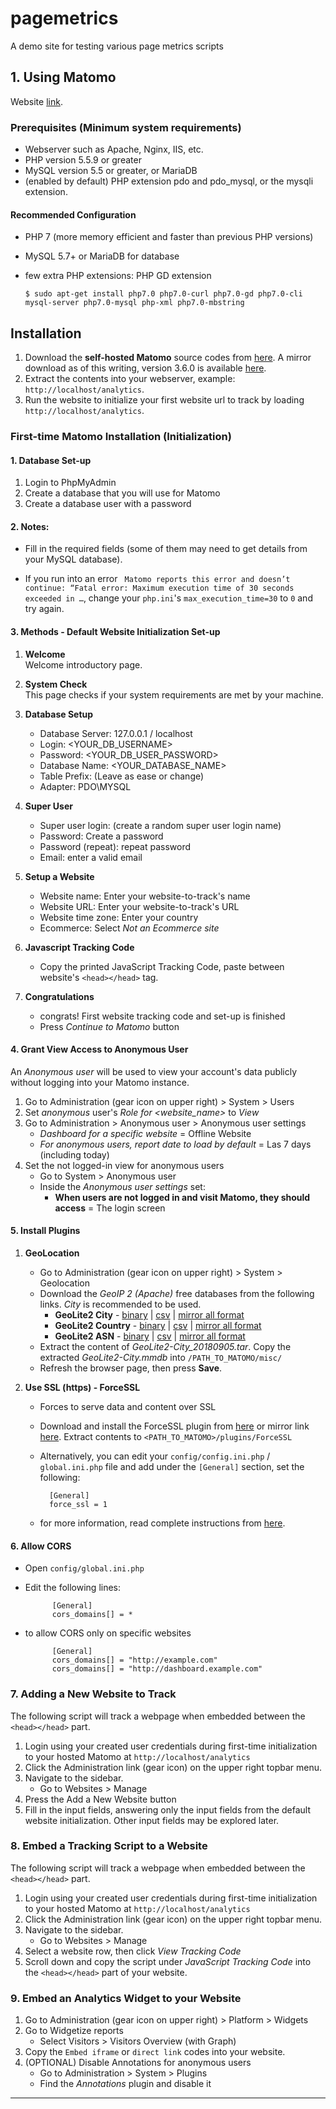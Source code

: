 # pagemetrics
A demo site for testing various page metrics scripts


## 1. Using Matomo

Website [link](https://matomo.org).

### Prerequisites (Minimum system requirements)

- Webserver such as Apache, Nginx, IIS, etc.
- PHP version 5.5.9 or greater
- MySQL version 5.5 or greater, or MariaDB
- (enabled by default) PHP extension pdo and pdo_mysql, or the mysqli extension.

#### Recommended Configuration

- PHP 7 (more memory efficient and faster than previous PHP versions)
- MySQL 5.7+ or MariaDB for database
- few extra PHP extensions: PHP GD extension
	
	```
	$ sudo apt-get install php7.0 php7.0-curl php7.0-gd php7.0-cli mysql-server php7.0-mysql php-xml php7.0-mbstring
	```

## Installation

1. Download the **self-hosted Matomo** source codes from [here](https://matomo.org/download/). A mirror download as of this writing, version 3.6.0 is available [here]().
2. Extract the contents into your webserver, example: `http://localhost/analytics`.
3. Run the website to initialize your first website url to track by loading `http://localhost/analytics`.


### First-time Matomo Installation (Initialization)

#### 1. Database Set-up

1. Login to PhpMyAdmin
2. Create a database that you will use for Matomo
3. Create a database user with a password

#### 2. Notes:

- Fill in the required fields (some of them may need to get details from your MySQL database).

- If you run into an error ` Matomo reports this error and doesn’t continue: “Fatal error: Maximum execution time of 30 seconds exceeded in …`, change your `php.ini`'s `max_execution_time=30` to `0` and try again.

#### 3.  Methods - Default Website Initialization Set-up

1. **Welcome**<br>
Welcome introductory page.

2. **System Check**<br>
This page checks if your system requirements are met by your machine.

3. **Database Setup**<br>
	- Database Server: 127.0.0.1 / localhost
	- Login: <YOUR_DB_USERNAME>
	- Password: <YOUR_DB_USER_PASSWORD>
	- Database Name: <YOUR_DATABASE_NAME>
	- Table Prefix: (Leave as ease or change)
	- Adapter: PDO\MYSQL

4. **Super User**<br>
	- Super user login: (create a random super user login name)
	- Password: Create a password
	- Password (repeat): repeat password
	- Email: enter a valid email

5. **Setup a Website**<br>
	- Website name: Enter your website-to-track's name
	- Website URL: Enter your website-to-track's URL
	- Website time zone: Enter your country
	- Ecommerce: Select *Not an Ecommerce site*

6. **Javascript Tracking Code**<br>
	- Copy the printed JavaScript Tracking Code, paste between website's `<head></head>` tag.

7. **Congratulations**
	- congrats! First website tracking code and set-up is finished
	- Press *Continue to Matomo* button

#### 4. Grant View Access to Anonymous User

An *Anonymous user* will be used to view your account's data publicly without logging into your Matomo instance.

1. Go to Administration (gear icon on upper right) > System > Users
2. Set *anonymous* user's *Role for <website_name>* to *View*
3. Go to Administration > Anonymous user > Anonymous user settings
	- *Dashboard for a specific website* = Offline Website
	- *For anonymous users, report date to load by default* = Las 7 days (including today)
4. Set the not logged-in view for anonymous users
	- Go to System > Anonymous user
	- Inside the *Anonymous user settings* set: 
		- **When users are not logged in and visit Matomo, they should access** = The login screen

#### 5. Install Plugins

1. **GeoLocation**
	- Go to Administration (gear icon on upper right) > System > Geolocation
	- Download the *GeoIP 2 (Apache)* free databases from the following links. *City* is recommended to be used.
		- **GeoLite2 City** - [binary](http://geolite.maxmind.com/download/geoip/database/GeoLite2-City.tar.gz) | [csv](http://geolite.maxmind.com/download/geoip/database/GeoLite2-City-CSV.zip) | [mirror all format]()
		- **GeoLite2 Country** - [binary](http://geolite.maxmind.com/download/geoip/database/GeoLite2-Country.tar.gz) | [csv](http://geolite.maxmind.com/download/geoip/database/GeoLite2-Country-CSV.zip) | [mirror all format]()
		- **GeoLite2 ASN** - [binary](http://geolite.maxmind.com/download/geoip/database/GeoLite2-ASN.tar.gz) | [csv](http://geolite.maxmind.com/download/geoip/database/GeoLite2-ASN-CSV.zip) | [mirror all format]()
	- Extract the content of *GeoLite2-City_20180905.tar*. Copy the extracted *GeoLite2-City.mmdb* into `/PATH_TO_MATOMO/misc/`
	- Refresh the browser page, then press **Save**.

2. **Use SSL (https) - ForceSSL**
	- Forces to serve data and content over SSL
	- Download and install the ForceSSL plugin from [here](http://plugins.matomo.org/ForceSsl) or mirror link [here](). Extract contents to `<PATH_TO_MATOMO>/plugins/ForceSSL`
	- Alternatively, you can edit your `config/config.ini.php` / `global.ini.php` file and add under the `[General]` section, set the following:
	
			[General]
			force_ssl = 1
	- for more information, read complete instructions from [here](https://matomo.org/faq/how-to/faq_91/).

#### 6. Allow CORS
- Open `config/global.ini.php`
- Edit the following lines: 
	
			[General]
			cors_domains[] = *
- to allow CORS only on specific websites
	
			[General]
			cors_domains[] = "http://example.com"
			cors_domains[] = "http://dashboard.example.com"



### 7. Adding a New Website to Track

The following script will track a webpage when embedded between the `<head></head>` part.

1. Login using your created user credentials during first-time initialization to your hosted Matomo at `http://localhost/analytics`
2. Click the Administration link (gear icon) on the upper right topbar menu.
3. Navigate to the sidebar. 
	- Go to Websites > Manage 
4. Press the Add a New Website button
5. Fill in the input fields, answering only the input fields from the default website initialization. Other input fields may be explored later.


### 8. Embed a Tracking Script to a Website 	

The following script will track a webpage when embedded between the `<head></head>` part.

1. Login using your created user credentials during first-time initialization to your hosted Matomo at `http://localhost/analytics`
2. Click the Administration link (gear icon) on the upper right topbar menu.
3. Navigate to the sidebar. 
	- Go to Websites > Manage 
4. Select a website row, then click *View Tracking Code*
5. Scroll down and copy the script under *JavaScript Tracking Code* into the `<head></head>` part of your website.



### 9. Embed an Analytics Widget to your Website

1. Go to Administration (gear icon on upper right) > Platform > Widgets
2. Go to Widgetize reports
	- Select Visitors > Visitors Overview (with Graph)
3. Copy the `Embed iframe`  or `direct link` codes into your website.
4. (OPTIONAL) Disable Annotations for anonymous users
	- Go to Administration > System > Plugins
	- Find the *Annotations* plugin and disable it

----------

